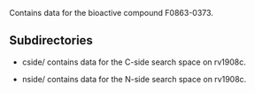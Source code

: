 Contains data for the bioactive compound F0863-0373.

## Subdirectories

- cside/ contains data for the C-side search space on rv1908c.

- nside/ contains data for the N-side search space on rv1908c.

